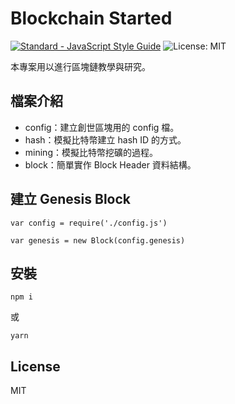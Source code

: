 # Blockchain Started

[![Standard - JavaScript Style Guide](https://img.shields.io/badge/code_style-standard-brightgreen.svg)](https://standardjs.com/) ![License: MIT](https://img.shields.io/badge/License-MIT-yellow.svg)

本專案用以進行區塊鏈教學與研究。

## 檔案介紹

* config：建立創世區塊用的 config 檔。
* hash：模擬比特幣建立 hash ID 的方式。
* mining：模擬比特幣挖礦的過程。
* block：簡單實作 Block Header 資料結構。


## 建立 Genesis Block
```
var config = require('./config.js')

var genesis = new Block(config.genesis)
```

## 安裝
```
npm i
```
或
```
yarn
```

## License
MIT